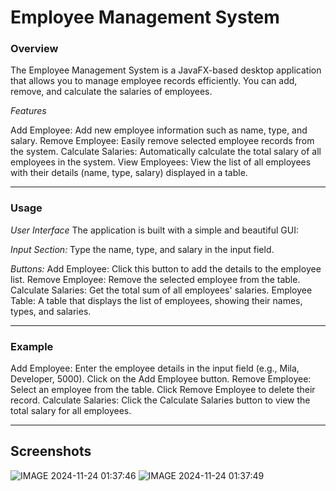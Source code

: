 # Employee Management System

### Overview

The Employee Management System is a JavaFX-based desktop application that allows you to manage employee records efficiently. You can add, remove, and calculate the salaries of employees. 

*Features*

Add Employee: Add new employee information such as name, type, and salary.
Remove Employee: Easily remove selected employee records from the system.
Calculate Salaries: Automatically calculate the total salary of all employees in the system.
View Employees: View the list of all employees with their details (name, type, salary) displayed in a table.

----

### Usage

*User Interface*
The application is built with a simple and beautiful GUI:

*Input Section:* Type the name, type, and salary in the input field.

*Buttons:*
Add Employee: Click this button to add the details to the employee list.
Remove Employee: Remove the selected employee from the table.
Calculate Salaries: Get the total sum of all employees' salaries.
Employee Table: A table that displays the list of employees, showing their names, types, and salaries.

----

### Example
Add Employee:
Enter the employee details in the input field (e.g., Mila, Developer, 5000).
Click on the Add Employee button.
Remove Employee:
Select an employee from the table.
Click Remove Employee to delete their record.
Calculate Salaries:
Click the Calculate Salaries button to view the total salary for all employees.

----

## Screenshots


![IMAGE 2024-11-24 01:37:46](https://github.com/user-attachments/assets/339e0f17-b0f8-4ebe-b1c6-628e1f3458d8)
![IMAGE 2024-11-24 01:37:49](https://github.com/user-attachments/assets/aea8495c-0959-47d2-bda7-85bf5d642b55)
